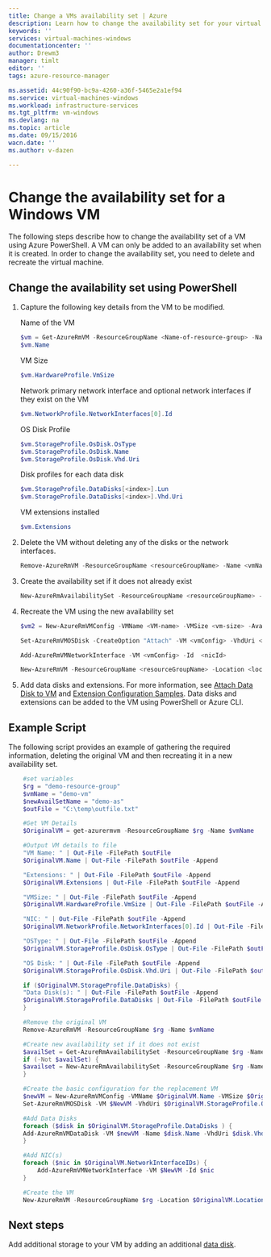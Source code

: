 ```yaml
---
title: Change a VMs availability set | Azure
description: Learn how to change the availability set for your virtual machines using Azure PowerShell and the Resource Manager deployment model.
keywords: ''
services: virtual-machines-windows
documentationcenter: ''
author: Drewm3
manager: timlt
editor: ''
tags: azure-resource-manager

ms.assetid: 44c90f90-bc9a-4260-a36f-5465e2a1ef94
ms.service: virtual-machines-windows
ms.workload: infrastructure-services
ms.tgt_pltfrm: vm-windows
ms.devlang: na
ms.topic: article
ms.date: 09/15/2016
wacn.date: ''
ms.author: v-dazen

---
```

# Change the availability set for a Windows VM
The following steps describe how to change the availability set of a VM using Azure PowerShell. A VM can only be added to an availability set when it is created. In order to change the availability set, you need to delete and recreate the virtual machine. 

## Change the availability set using PowerShell
1. Capture the following key details from the VM to be modified.

    Name of the VM

    ```powershell
    $vm = Get-AzureRmVM -ResourceGroupName <Name-of-resource-group> -Name <name-of-VM>
    $vm.Name
    ```

    VM Size

    ```powershell
    $vm.HardwareProfile.VmSize
    ```

    Network primary network interface and optional network interfaces if they exist on the VM

    ```powershell
    $vm.NetworkProfile.NetworkInterfaces[0].Id
    ```

    OS Disk Profile

    ```powershell
    $vm.StorageProfile.OsDisk.OsType
    $vm.StorageProfile.OsDisk.Name
    $vm.StorageProfile.OsDisk.Vhd.Uri
    ```

    Disk profiles for each data disk 

    ```powershell
    $vm.StorageProfile.DataDisks[<index>].Lun
    $vm.StorageProfile.DataDisks[<index>].Vhd.Uri
    ```

    VM extensions installed 

    ```powershell
    $vm.Extensions
    ```
2. Delete the VM without deleting any of the disks or the network interfaces.

    ```powershell
    Remove-AzureRmVM -ResourceGroupName <resourceGroupName> -Name <vmName> 
    ```
3. Create the availability set if it does not already exist

    ```powershell
    New-AzureRmAvailabilitySet -ResourceGroupName <resourceGroupName> -Name <availabilitySetName> -Location "<location>" 
    ```
4. Recreate the VM using the new availability set

    ```powershell
    $vm2 = New-AzureRmVMConfig -VMName <VM-name> -VMSize <vm-size> -AvailabilitySetId <availability-set-id>

    Set-AzureRmVMOSDisk -CreateOption "Attach" -VM <vmConfig> -VhdUri <osDiskURI> -Name <osDiskName> [-Windows | -Linux]

    Add-AzureRmVMNetworkInterface -VM <vmConfig> -Id  <nicId> 

    New-AzureRmVM -ResourceGroupName <resourceGroupName> -Location <location> -VM <vmConfig>
    ``` 
5. Add data disks and extensions. For more information, see [Attach Data Disk to VM](attach-disk-portal.md?toc=%2fvirtual-machines%2fwindows%2ftoc.json) and [Extension Configuration Samples](extensions-configuration-samples.md?toc=%2fvirtual-machines%2fwindows%2ftoc.json). Data disks and extensions can be added to the VM using PowerShell or Azure CLI.

## Example Script
The following script provides an example of gathering the required information, deleting the original VM and then recreating it in a new availability set.

```powershell
    #set variables
    $rg = "demo-resource-group"
    $vmName = "demo-vm"
    $newAvailSetName = "demo-as"
    $outFile = "C:\temp\outfile.txt"

    #Get VM Details
    $OriginalVM = get-azurermvm -ResourceGroupName $rg -Name $vmName

    #Output VM details to file
    "VM Name: " | Out-File -FilePath $outFile 
    $OriginalVM.Name | Out-File -FilePath $outFile -Append

    "Extensions: " | Out-File -FilePath $outFile -Append
    $OriginalVM.Extensions | Out-File -FilePath $outFile -Append

    "VMSize: " | Out-File -FilePath $outFile -Append
    $OriginalVM.HardwareProfile.VmSize | Out-File -FilePath $outFile -Append

    "NIC: " | Out-File -FilePath $outFile -Append
    $OriginalVM.NetworkProfile.NetworkInterfaces[0].Id | Out-File -FilePath $outFile -Append

    "OSType: " | Out-File -FilePath $outFile -Append
    $OriginalVM.StorageProfile.OsDisk.OsType | Out-File -FilePath $outFile -Append

    "OS Disk: " | Out-File -FilePath $outFile -Append
    $OriginalVM.StorageProfile.OsDisk.Vhd.Uri | Out-File -FilePath $outFile -Append

    if ($OriginalVM.StorageProfile.DataDisks) {
    "Data Disk(s): " | Out-File -FilePath $outFile -Append
    $OriginalVM.StorageProfile.DataDisks | Out-File -FilePath $outFile -Append
    }

    #Remove the original VM
    Remove-AzureRmVM -ResourceGroupName $rg -Name $vmName

    #Create new availability set if it does not exist
    $availSet = Get-AzureRmAvailabilitySet -ResourceGroupName $rg -Name $newAvailSetName -ErrorAction Ignore
    if (-Not $availSet) {
    $availset = New-AzureRmAvailabilitySet -ResourceGroupName $rg -Name $newAvailSetName -Location $OriginalVM.Location
    }

    #Create the basic configuration for the replacement VM
    $newVM = New-AzureRmVMConfig -VMName $OriginalVM.Name -VMSize $OriginalVM.HardwareProfile.VmSize -AvailabilitySetId $availSet.Id
    Set-AzureRmVMOSDisk -VM $NewVM -VhdUri $OriginalVM.StorageProfile.OsDisk.Vhd.Uri  -Name $OriginalVM.Name -CreateOption Attach -Windows

    #Add Data Disks
    foreach ($disk in $OriginalVM.StorageProfile.DataDisks ) { 
    Add-AzureRmVMDataDisk -VM $newVM -Name $disk.Name -VhdUri $disk.Vhd.Uri -Caching $disk.Caching -Lun $disk.Lun -CreateOption Attach -DiskSizeInGB $disk.DiskSizeGB
    }

    #Add NIC(s)
    foreach ($nic in $OriginalVM.NetworkInterfaceIDs) {
        Add-AzureRmVMNetworkInterface -VM $NewVM -Id $nic
    }

    #Create the VM
    New-AzureRmVM -ResourceGroupName $rg -Location $OriginalVM.Location -VM $NewVM -DisableBginfoExtension
```

## Next steps
Add additional storage to your VM by adding an additional [data disk](attach-disk-portal.md?toc=%2fvirtual-machines%2fwindows%2ftoc.json).
